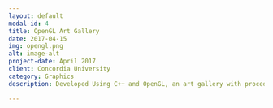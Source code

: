 ```yaml
---
layout: default
modal-id: 4
title: OpenGL Art Gallery
date: 2017-04-15
img: opengl.png
alt: image-alt
project-date: April 2017
client: Concordia University
category: Graphics
description: Developed Using C++ and OpenGL, an art gallery with procedurally generated rooms, paintings and sculptures. 

---
```


